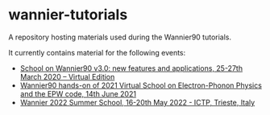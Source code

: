 # wannier-tutorials

A repository hosting materials used during the Wannier90 tutorials.

It currently contains material for the following events:

- [School on Wannier90 v3.0: new features and applications, 25-27th March 2020 – Virtual Edition](2020_03_Oxford/README.md)
- [Wannier90 hands-on of 2021 Virtual School on Electron-Phonon Physics and the EPW code, 14th June 2021](2021_06_EPW/README.md)
- [Wannier 2022 Summer School, 16-20th May 2022 - ICTP, Trieste, Italy](2022_05_Trieste/README.md)